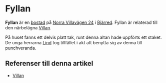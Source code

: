 # Fyllan

**Fyllan** är en [bostad](bostad.md) på [Norra Villavägen 24](Norra%20Villavägen%2024.md) i [Bjärred](Bjärred.md). Fyllan är relaterad till den närbelägna [Villan](Villan.md).

På huset fanns ett delvis platt tak, runt denna altan hade uppförts ett staket. De unga herrarna [Lind](Lind.md) tog tillfället i akt att benytta sig av denna till punchveranda.

## Referenser till denna artikel

* [Villan](Villan.md)

